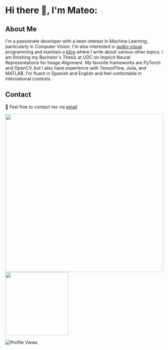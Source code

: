# Hi there 👋, I'm Mateo: 

## About Me
I'm a passionate developer with a keen interest in Machine Learning, particularly in Computer Vision. I'm also interested in [audio-visual](https://www.youtube.com/@mateo_19182/videos) programming and maintain a [blog](https://19182.bearblog.dev/) where I write about various other topics. I am finishing my Bachelor's Thesis at UDC on Implicit Neural Representations for Image Alignment. My favorite frameworks are PyTorch and OpenCV, but I also have experience with TensorFlow, Julia, and MATLAB. I'm fluent in Spanish and English and feel confortable in international contexts.

## Contact

📧 Feel free to contact me via [email](mailto:mateoamadoares@gmail.com)

<img src="http://github-profile-summary-cards.vercel.app/api/cards/profile-details?username=mateo19182&theme=nord_dark" width="500">
<img src="http://github-profile-summary-cards.vercel.app/api/cards/most-commit-language?username=mateo19182&theme=nord_dark" width="200">



![Profile Views](https://komarev.com/ghpvc/?username=mateo19182)
